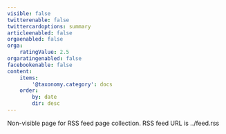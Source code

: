 ```yaml
---
visible: false
twitterenable: false
twittercardoptions: summary
articleenabled: false
orgaenabled: false
orga:
    ratingValue: 2.5
orgaratingenabled: false
facebookenable: false
content:
    items:
        '@taxonomy.category': docs
    order:
        by: date
        dir: desc
---
```


Non-visible page for RSS feed page collection. RSS feed URL is ../feed.rss
